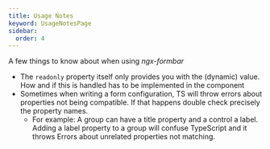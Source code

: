 ```yaml
---
title: Usage Notes
keyword: UsageNotesPage
sidebar:
  order: 4
---
```


A few things to know about when using _ngx-formbar_

- The `readonly` property itself only provides you with the (dynamic) value. How and if this is handled has to be implemented in the component
- Sometimes when writing a form configuration, TS will throw errors about properties not being compatible. If that happens double check precisely the property names.
  - For example: A group can have a title property and a control a label. Adding a label property to a group will confuse TypeScript and it throws Errors about unrelated properties not matching.
